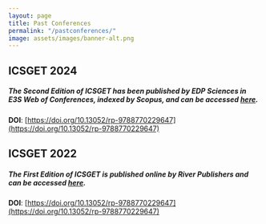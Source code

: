 ```yaml
---
layout: page
title: Past Conferences
permalink: "/pastconferences/"
image: assets/images/banner-alt.png
---
```


## ICSGET 2024

##### The Second Edition of ICSGET has been published by EDP Sciences in E3S Web of Conferences, indexed by **Scopus**, and can be accessed [here](https://www.e3s-conferences.org/articles/e3sconf/abs/2024/77/contents/contents.html).  

**DOI**: [https://doi.org/10.13052/rp-9788770229647](https://doi.org/10.13052/rp-9788770229647)  


## ICSGET 2022

##### The First Edition of ICSGET is published online by River Publishers and can be accessed [here](https://www.riverpublishers.com/research_details.php?book_id=1042).  

**DOI**: [https://doi.org/10.13052/rp-9788770229647](https://doi.org/10.13052/rp-9788770229647)  

